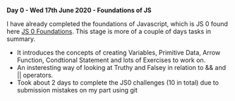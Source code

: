 <b>Day 0 - Wed 17th June 2020 - Foundations of JS</b>

I have already completed the foundations of Javascript, which is JS 0 found here [JS 0 Foundations](https://www.notion.so/JS-0-Foundations-a43ca620e54945b2b620bcda5f3cf672).  This stage is more of a couple of days tasks in summary.
- It introduces the concepts of creating Variables, Primitive Data, Arrow Function, Condtional Statement and lots of Exercises to work on.
- An insteresting way of looking at Truthy and Falsey in relation to && and || operators.
- Took about 2 days to complete the JS0 challenges (10 in total) due to submission mistakes on my part using git 
